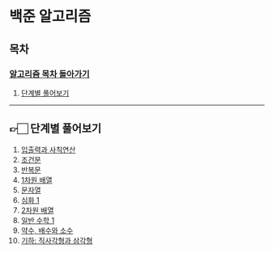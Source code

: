 # 백준 알고리즘

## 목차
### [알고리즘 목차 돌아가기](../../README.md)
1. [단계별 풀어보기](#-단계별-풀어보기)
---
## 👉🏻 단계별 풀어보기

1. [입출력과 사칙연산]()
2. [조건문]()
3. [반복문]()
4. [1차원 배열]()
5. [문자열]()
6. [심화 1](Stage6/README.md)
7. [2차원 배열](Stage7/README.md)
8. [일반 수학 1](Stage8/README.md)
9. [약수, 배수와 소수](Stage9/README.md)
10. [기하: 직사각형과 삼각형](Stage10/README.md)
